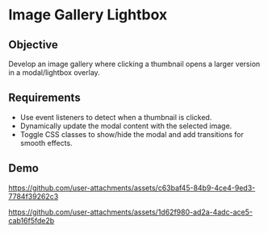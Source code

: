 # Image Gallery Lightbox

## Objective
Develop an image gallery where clicking a thumbnail opens a larger version in a modal/lightbox overlay.
## Requirements
- Use event listeners to detect when a thumbnail is clicked.
- Dynamically update the modal content with the selected image.
- Toggle CSS classes to show/hide the modal and add transitions for smooth effects.

## Demo

https://github.com/user-attachments/assets/c63baf45-84b9-4ce4-9ed3-7784f39262c3


https://github.com/user-attachments/assets/1d62f980-ad2a-4adc-ace5-cab16f5fde2b
